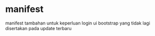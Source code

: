 # manifest
manifest tambahan untuk keperluan login ui bootstrap yang tidak lagi disertakan pada update terbaru
